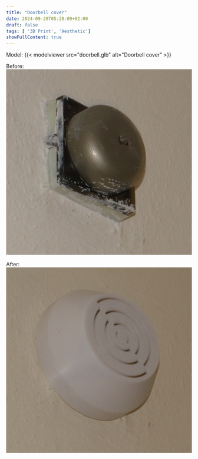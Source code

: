 ```yaml
---
title: "Doorbell cover"
date: 2024-09-28T05:20:09+02:00
draft: false
tags: [ '3D Print', 'Aesthetic']
showFullContent: true
---
```

Model:
{{< modelviewer src="doorbell.glb" alt="Doorbell cover" >}}

Before:
![Before](images/before.jpg)

After:
![After](images/after.jpg)
